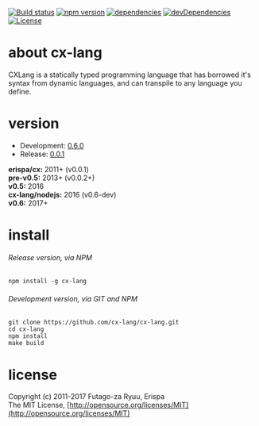 [![Build status](https://img.shields.io/travis/cx-lang/cx-lang.svg)](https://travis-ci.org/cx-lang/cx-lang)
[![npm version](https://img.shields.io/npm/v/cx-lang.svg)](https://www.npmjs.com/package/cx-lang)
[![dependencies](https://img.shields.io/david/cx-lang/cx-lang.svg)](https://david-dm.org/cx-lang/cx-lang)
[![devDependencies](https://img.shields.io/david/dev/cx-lang/cx-lang.svg)](https://david-dm.org/cx-lang/cx-lang#info=devDependencies)
[![License](https://img.shields.io/badge/license-mit-blue.svg)](https://opensource.org/licenses/MIT)

# about cx-lang

CXLang is a statically typed programming language that has borrowed it's syntax from dynamic languages, and can transpile to any language you define.

# version

- Development: [0.6.0](https://github.com/cx-lang/cx-lang/tree/v0.6)<br>
- Release:     [0.0.1](https://www.npmjs.com/package/cx-lang)

**erispa/cx:** 2011+ (v0.0.1)<br>
**pre-v0.5:** 2013+ (v0.0.2+)<br>
**v0.5:** 2016<br>
**cx-lang/nodejs:** 2016 (v0.6-dev)<br>
**v0.6:** 2017+

# install

###### Release version, via NPM
  
  ```shell
  npm install -g cx-lang
  ```
  
###### Development version, via GIT and NPM
  
  ```shell
  git clone https://github.com/cx-lang/cx-lang.git
  cd cx-lang
  npm install
  make build
  ```

# license

Copyright (c) 2011-2017 Futago-za Ryuu, Erispa<br>
The MIT License, [http://opensource.org/licenses/MIT](http://opensource.org/licenses/MIT)
